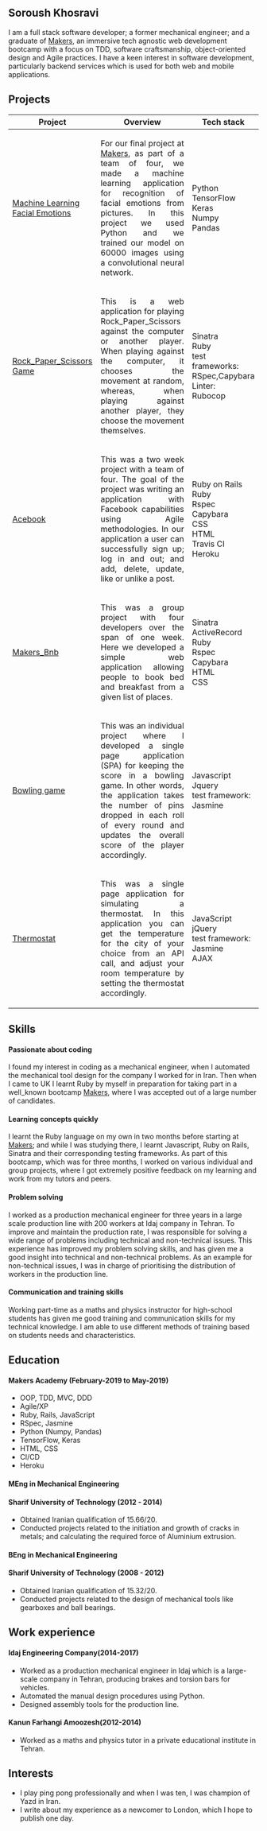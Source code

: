 ## Soroush Khosravi

I am a full stack software developer; a former mechanical engineer; and a graduate of [Makers](https://makers.tech), an immersive tech agnostic web development bootcamp with a focus on TDD, software craftsmanship, object-oriented design and Agile practices. I have a keen interest in software development, particularly backend services which is used for both web and mobile applications.

## Projects

| Project   |      Overview      |  Tech stack |
|----------|-------------|------|
| [Machine Learning Facial Emotions](https://github.com/Harrison25000/DOSA_dontworrybehappy) | <p style="text-align: justify">For our final project at  [Makers](https://makers.tech), as part of a team of four, we made a machine learning application for recognition of facial emotions from pictures. In this project we used Python and we trained our model on 60000 images using a convolutional neural network.</p>   |Python <br />TensorFlow <br/> Keras <br/> Numpy <br/> Pandas  |
| [Rock_Paper_Scissors Game](https://github.com/soroushh/rps-challenge)| <p style="text-align: justify">This is a web application for playing Rock_Paper_Scissors against the computer or another player. When playing against the computer, it chooses the movement at random, whereas, when playing against another player, they choose the movement themselves.</p> |Sinatra <br /> Ruby <br/>test frameworks: <br /> RSpec,Capybara <br /> Linter: </br> Rubocop |
| [Acebook](https://github.com/soroushh/acebook-bcds) | <p style="text-align: justify">This was a two week project with a team of four. The goal of the project was writing an application with Facebook capabilities using Agile methodologies. In our application a user can successfully sign up; log in and out; and add, delete, update, like or unlike a post. </p>   |Ruby on Rails <br />Ruby <br/> Rspec <br /> Capybara <br /> CSS <br /> HTML <br /> Travis CI <br /> Heroku  |
| [Makers_Bnb](https://github.com/soroushh/MakersBnB_Need_Sleep_Team) |<p style="text-align: justify">This was a group project with four developers over the span of one week. Here we developed a simple web application allowing people to book bed and breakfast from a given list of places.</p> |Sinatra <br />ActiveRecord <br /> Ruby <br/> Rspec <br /> Capybara <br /> HTML <br /> CSS |
| [Bowling game](https://github.com/soroushh/bowling-challenge)        | <p style="text-align: justify">This was an individual project where I developed a single page application (SPA) for keeping the score in a bowling game. In other words, the application takes the number of pins dropped in each roll of every round and updates the overall score of the player accordingly.</p>  |Javascript <br /> Jquery <br /> test framework: <br /> Jasmine |
| [Thermostat](https://github.com/soroushh/Thermostat) |<p style="text-align: justify"> This was a single page application for simulating a thermostat. In this application you can get the temperature for the city of your choice from an API call, and adjust your room temperature by setting the thermostat accordingly. </p> |JavaScript <br /> jQuery <br />test framework: <br /> Jasmine </br> AJAX |


## Skills

#### Passionate about coding
I found my interest in coding as a mechanical engineer, when I automated the mechanical tool design for the company I worked for in Iran. Then when I came to UK I learnt Ruby by myself in preparation for taking part in a well_known bootcamp [Makers](https://makers.tech), where I was accepted out of a large number of candidates.
#### Learning concepts quickly
I learnt the Ruby language on my own in two months before starting at [Makers](https://makers.tech); and while I was studying there, I learnt Javascript, Ruby on Rails, Sinatra and their corresponding testing frameworks. As part of this bootcamp, which was for three months, I worked on various individual and group projects, where I got extremely positive feedback on my learning and work from my tutors and peers.
#### Problem solving
I worked as a production mechanical engineer for three years  in a large scale production line with 200 workers at Idaj company in Tehran. To improve and maintain the production rate, I was responsible for solving a wide range of problems including technical and non-technical issues. This experience has improved my problem solving skills, and has given me a good insight into technical and non-technical problems. As an example for non-technical issues, I was in charge of prioritising the distribution of workers in the production line.
#### Communication and training skills
Working part-time as a maths and physics instructor for high-school students has given me good training and communication skills for my technical knowledge. I am able to use different methods of training based on students needs and characteristics.


## Education

#### Makers Academy (February-2019  to May-2019)

- OOP, TDD, MVC, DDD
- Agile/XP
- Ruby, Rails, JavaScript
- RSpec, Jasmine
- Python (Numpy, Pandas)
- TensorFlow, Keras
- HTML, CSS
- CI/CD
- Heroku


#### MEng in Mechanical Engineering  
#### Sharif University of Technology         (2012 - 2014)
 - Obtained Iranian qualification of 15.66/20.
 - Conducted projects related to the initiation and growth of cracks in metals; and calculating the required force of Aluminium extrusion.  

#### BEng in Mechanical Engineering
#### Sharif University of Technology         (2008 - 2012)
 - Obtained Iranian qualification of 15.32/20.
 - Conducted projects related to the design of mechanical tools like gearboxes and ball bearings.

## Work experience
####  Idaj Engineering Company(2014-2017)
 -  Worked as a production mechanical engineer in Idaj which is a large-scale company in Tehran, producing brakes and torsion bars for vehicles.
 - Automated the manual design procedures using Python.
 - Designed assembly tools for the production line.


#### Kanun Farhangi Amoozesh(2012-2014)
  - Worked as a maths and physics tutor in a private educational institute in Tehran.

## Interests
- I play ping pong professionally and when I was ten, I was champion of Yazd in Iran.
- I write about my experience as a newcomer to London, which I hope to publish one day.
